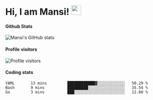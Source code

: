 # Hi, I am Mansi! <img src="https://user-images.githubusercontent.com/1303154/88677602-1635ba80-d120-11ea-84d8-d263ba5fc3c0.gif" width="30px">

#### Github Stats

![Mansi's GitHub stats](https://github-readme-stats.vercel.app/api?username=mansikulkarni96&theme=tokyonight&count_private=true&show_icons=true&hide=contribs)

#### Profile visitors

![Profile visitors](https://visitor-badge.glitch.me/badge?page_id=page.id&left_color=grey&right_color=blue)

#### Coding stats

<!--START_SECTION:waka-->
```text
YAML       13 mins         ████████████▓░░░░░░░░░░░░   50.29 % 
Bash       9 mins          █████████░░░░░░░░░░░░░░░░   35.54 % 
Go         3 mins          ███░░░░░░░░░░░░░░░░░░░░░░   12.60 % 
```
<!--END_SECTION:waka-->
